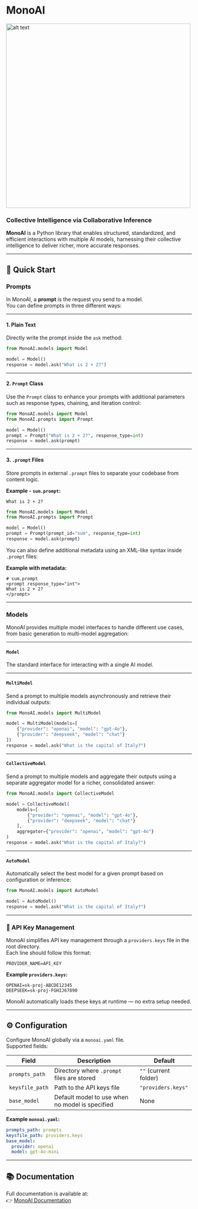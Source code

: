 # MonoAI

<img src="https://raw.githubusercontent.com/Profession-AI/MonoAI/refs/heads/main/docs/res/logo.png" alt="alt text" width="500"/>

### Collective Intelligence via Collaborative Inference


**MonoAI** is a Python library that enables structured, standardized, and efficient interactions with multiple AI models, harnessing their collective intelligence to deliver richer, more accurate responses.

---

## 🚀 Quick Start

### Prompts
In MonoAI, a **prompt** is the request you send to a model.  
You can define prompts in three different ways:

---

#### 1. Plain Text
Directly write the prompt inside the `ask` method:
```python
from MonoAI.models import Model

model = Model()
response = model.ask("What is 2 + 2?")
```

---

#### 2. `Prompt` Class
Use the `Prompt` class to enhance your prompts with additional parameters such as response types, chaining, and iteration control:
```python
from MonoAI.models import Model
from MonoAI.prompts import Prompt

model = Model()
prompt = Prompt("What is 2 + 2?", response_type=int)
response = model.ask(prompt)
```

---

#### 3. `.prompt` Files
Store prompts in external `.prompt` files to separate your codebase from content logic.

**Example - `sum.prompt`:**
```
What is 2 + 2?
```

```python
from MonoAI.models import Model
from MonoAI.prompts import Prompt

model = Model()
prompt = Prompt(prompt_id="sum", response_type=int)
response = model.ask(prompt)
```

You can also define additional metadata using an XML-like syntax inside `.prompt` files:

**Example with metadata:**
```
# sum.prompt
<prompt response_type="int">
What is 2 + 2?
</prompt>
```

---

### Models
MonoAI provides multiple model interfaces to handle different use cases, from basic generation to multi-model aggregation:

---

#### `Model`
The standard interface for interacting with a single AI model.

---

#### `MultiModel`
Send a prompt to multiple models asynchronously and retrieve their individual outputs:
```python
from MonoAI.models import MultiModel

model = MultiModel(models=[
    {"provider": "openai", "model": "gpt-4o"},
    {"provider": "deepseek", "model": "chat"}
])
response = model.ask("What is the capital of Italy?")
```

---

#### `CollectiveModel`
Send a prompt to multiple models and aggregate their outputs using a separate aggregator model for a richer, consolidated answer:
```python
from MonoAI.models import CollectiveModel

model = CollectiveModel(
    models=[
        {"provider": "openai", "model": "gpt-4o"},
        {"provider": "deepseek", "model": "chat"}
    ],
    aggregator={"provider": "openai", "model": "gpt-4o"}
)
response = model.ask("What is the capital of Italy?")
```

---

#### `AutoModel`
Automatically select the best model for a given prompt based on configuration or inference:
```python
from MonoAI.models import AutoModel

model = AutoModel()
response = model.ask("What is the capital of Italy?")
```

---

### 🔑 API Key Management
MonoAI simplifies API key management through a `providers.keys` file in the root directory.  
Each line should follow this format:
```
PROVIDER_NAME=API_KEY
```

**Example `providers.keys`:**
```
OPENAI=sk-proj-ABCDE12345
DEEPSEEK=sk-proj-FGHIJ67890
```

MonoAI automatically loads these keys at runtime — no extra setup needed.

---

## ⚙️ Configuration

Configure MonoAI globally via a `monoai.yaml` file.  
Supported fields:

| Field             | Description                                          | Default             |
|-------------------|------------------------------------------------------|---------------------|
| `prompts_path`    | Directory where `.prompt` files are stored           | `""` (current folder) |
| `keysfile_path`   | Path to the API keys file                            | `"providers.keys"`  |
| `base_model`      | Default model to use when no model is specified      | None                |

**Example `monoai.yaml`:**
```yaml
prompts_path: prompts
keysfile_path: providers.keys
base_model:
  provider: openai
  model: gpt-4o-mini
```

---

## 📚 Documentation

Full documentation is available at:  
👉 [MonoAI Documentation](http://Profession-AI.github.io/MonoAI)
